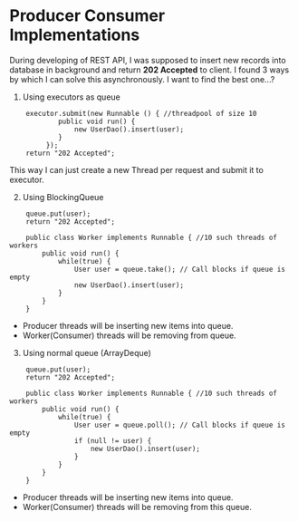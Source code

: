# Producer Consumer Implementations

During developing of REST API, I was supposed to insert new records into database in background and return **202 Accepted** to client. I found 3 ways by which I can solve this asynchronously. I want to find the best one...?

1. Using executors as queue

```
    executor.submit(new Runnable () { //threadpool of size 10
			public void run() {
				new UserDao().insert(user);
			}
		 });
	return "202 Accepted";
```
		 
This way I can just create a new Thread per request and submit it to executor.

2. Using BlockingQueue
```
	queue.put(user);
	return "202 Accepted";
	
	public class Worker implements Runnable { //10 such threads of workers
		public void run() {
			while(true) {
				User user = queue.take(); // Call blocks if queue is empty
				new UserDao().insert(user);
			}
		}
	}
```	
 - Producer threads will be inserting new items into queue.
 - Worker(Consumer) threads will be removing from queue.

	
3. Using normal queue (ArrayDeque)
```
	queue.put(user);
	return "202 Accepted";
	
	public class Worker implements Runnable { //10 such threads of workers
		public void run() {
			while(true) {
				User user = queue.poll(); // Call blocks if queue is empty
				if (null != user) {
					new UserDao().insert(user);
				}
			}
		}
	}
```	
 - Producer threads will be inserting new items into queue.
 - Worker(Consumer) threads will be removing from this queue.
